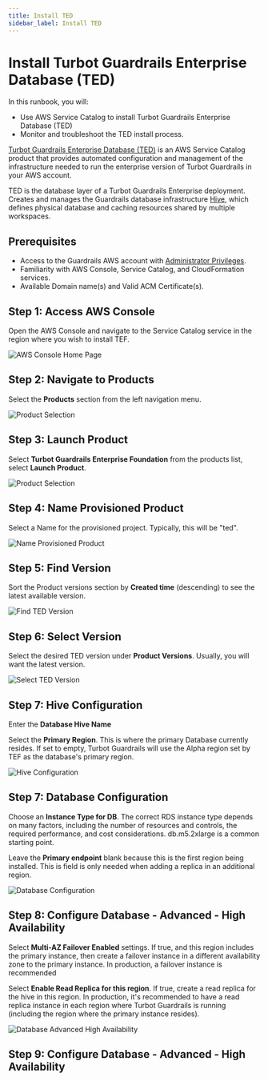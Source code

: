 ```yaml
---
title: Install TED
sidebar_label: Install TED
---
```


# Install Turbot Guardrails Enterprise Database (TED)

In this runbook, you will:
- Use AWS Service Catalog to install Turbot Guardrails Enterprise Database (TED)
- Monitor and troubleshoot the TED install process.

[Turbot Guardrails Enterprise Database (TED)](/guardrails/docs/reference/glossary#turbot-guardrails-enterprise-database-ted) is an AWS Service Catalog product that provides automated configuration and management of the infrastructure needed to run the enterprise version of Turbot Guardrails in your AWS account.

TED is the database layer of a Turbot Guardrails Enterprise deployment. Creates and manages the Guardrails database infrastructure [Hive](https://turbot.com/guardrails/docs/reference/glossary#hive), which defines physical database and caching resources shared by multiple workspaces.

## Prerequisites

- Access to the Guardrails AWS account with [Administrator Privileges](/guardrails/docs/enterprise/FAQ/admin-permissions).
- Familiarity with AWS Console, Service Catalog, and CloudFormation services.
- Available Domain name(s) and Valid ACM Certificate(s).

## Step 1: Access AWS Console

Open the AWS Console and navigate to the Service Catalog service in the region where you wish to install TEF.

![AWS Console Home Page](/images/docs/guardrails/runbooks/enterprise-install/install-ted/install-ted-aws-console.png)

## Step 2: Navigate to Products

Select the **Products** section from the left navigation menu.

![Product Selection](/images/docs/guardrails/runbooks/enterprise-install/install-ted/install-ted-service-catalog-select-products.png)

## Step 3: Launch Product

Select **Turbot Guardrails Enterprise Foundation** from the products list, select **Launch Product**.

![Product Selection](/images/docs/guardrails/runbooks/enterprise-install/install-ted/install-ted-launch-ted-product.pngg)

## Step 4: Name Provisioned Product

Select a Name for the provisioned project. Typically, this will be "ted".

![Name Provisioned Product](/images/docs/guardrails/runbooks/enterprise-install/install-tef/install-ted-name-provisioned-product.png)

## Step 5: Find Version

Sort the Product versions section by **Created time** (descending) to see the latest available version.

![Find TED Version](/images/docs/guardrails/runbooks/enterprise-install/install-ted/install-ted-find-version.png)

## Step 6: Select Version

Select the desired TED version under **Product Versions**. Usually, you will want the latest version.

![Select TED Version](/images/docs/guardrails/runbooks/enterprise-install/install-ted/install-ted-select-version.png)

## Step 7: Hive Configuration

Enter the **Database Hive Name**

Select the **Primary Region**. This is where the primary Database currently resides. If set to empty, Turbot Guardrails will use the Alpha region set by TEF as the database's primary region.

![Hive Configuration](/images/docs/guardrails/runbooks/enterprise-install/install-ted/install-ted-hive-configuration.png)

## Step 7: Database Configuration

Choose an **Instance Type for DB**. The correct RDS instance type depends on many factors, including the number of resources and controls, the required performance, and cost considerations. db.m5.2xlarge is a common starting point.

Leave the **Primary endpoint** blank because this is the first region being installed. This is field is only needed when adding a replica in an additional region.

![Database Configuration](/images/docs/guardrails/runbooks/enterprise-install/install-ted/install-ted-database-configuration.png)

## Step 8: Configure Database - Advanced - High Availability

Select **Multi-AZ Failover Enabled** settings. If true, and this region includes the primary instance, then create a failover instance in a different availability zone to the primary instance. In production, a failover instance is recommended

Select **Enable Read Replica for this region**. If true, create a read replica for the hive in this region. In production, it's recommended to have a read replica instance in each region where Turbot Guardrails is running (including the region where the primary instance resides).

![Database Advanced High Availability](/images/docs/guardrails/runbooks/enterprise-install/install-ted/install-ted-database-advanced-high-availability.png)

## Step 9: Configure Database - Advanced - High Availability